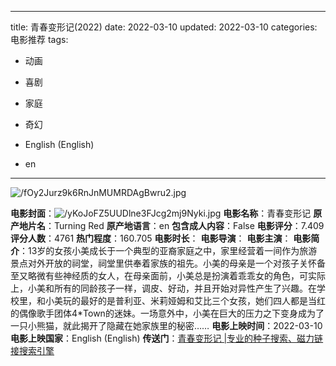 
---
title: 青春变形记(2022)
date: 2022-03-10
updated: 2022-03-10
categories: 电影推荐
tags:

- 动画
- 喜剧
- 家庭
- 奇幻

- English (English)
- en
---

<img src="https://image.tmdb.org/t/p/original/fOy2Jurz9k6RnJnMUMRDAgBwru2.jpg" alt="/fOy2Jurz9k6RnJnMUMRDAgBwru2.jpg" title="/fOy2Jurz9k6RnJnMUMRDAgBwru2.jpg">

**电影封面**：<img src="https://image.tmdb.org/t/p/w200/yKoJoFZ5UUDlne3FJcg2mj9Nyki.jpg" alt="/yKoJoFZ5UUDlne3FJcg2mj9Nyki.jpg" title="/yKoJoFZ5UUDlne3FJcg2mj9Nyki.jpg">
**电影名称**：青春变形记
**原产地片名**：Turning Red
**原产地语言**：en
**包含成人内容**：False
**电影评分**：7.409
**评分人数**：4761
**热门程度**：160.705
**电影时长**：
**电影导演**：
**电影主演**：
**电影简介**：13岁的女孩小美成长于一个典型的亚裔家庭之中，家里经营着一间作为旅游景点对外开放的祠堂，祠堂里供奉着家族的祖先。小美的母亲是一个对孩子关怀备至又略微有些神经质的女人，在母亲面前，小美总是扮演着乖乖女的角色，可实际上，小美和所有的同龄孩子一样，调皮、好动，并且开始对异性产生了兴趣。在学校里，和小美玩的最好的是普利亚、米莉娅姆和艾比三个女孩，她们四人都是当红的偶像歌手团体4*Town的迷妹。一场意外中，小美在巨大的压力之下变身成为了一只小熊猫，就此揭开了隐藏在她家族里的秘密……
**电影上映时间**：2022-03-10
**电影上映国家**：English (English)
**传送门**：[青春变形记 |专业的种子搜索、磁力链接搜索引擎](https://movie.amd794.com:2083/?search=Turning%20Red&ordering=&mode=match_phrase&page_size=10&page=1)


